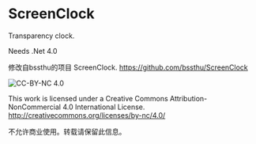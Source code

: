 ScreenClock
==============
Transparency clock.

Needs .Net 4.0

修改自bssthu的项目 ScreenClock. <https://github.com/bssthu/ScreenClock> 

![CC-BY-NC 4.0](https://i.creativecommons.org/l/by-nc/4.0/88x31.png)

This work is licensed under a Creative Commons Attribution-NonCommercial 4.0 International License.
http://creativecommons.org/licenses/by-nc/4.0/

不允许商业使用。转载请保留此信息。
